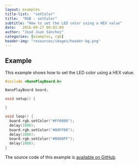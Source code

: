 ```yaml
---
layout: examples
title-list:  "setColor"
title:  "RGB - setColor"
subtitle: "How to set the LED color using a HEX value"
date:   2016-09-27 00:01:00
author: "José Juan Sánchez"
categories: [examples, rgb]
header-img: "resources/images/header-bg.png"
---
```


## Example
This example shows how to set the LED color using a HEX value.

```c++
#include <NanoPlayBoard.h>

NanoPlayBoard board;

void setup() {

}

void loop() {
  board.rgb.setColor("#FF0000");
  delay(1000);
  board.rgb.setColor("#00FF00");
  delay(1000);
  board.rgb.setColor("#0000FF");
  delay(1000);
}
```

The source code of this example is [available on GitHub][1].

[1]: https://github.com/josejuansanchez/NanoPlayBoard-Arduino-Library/tree/master/examples